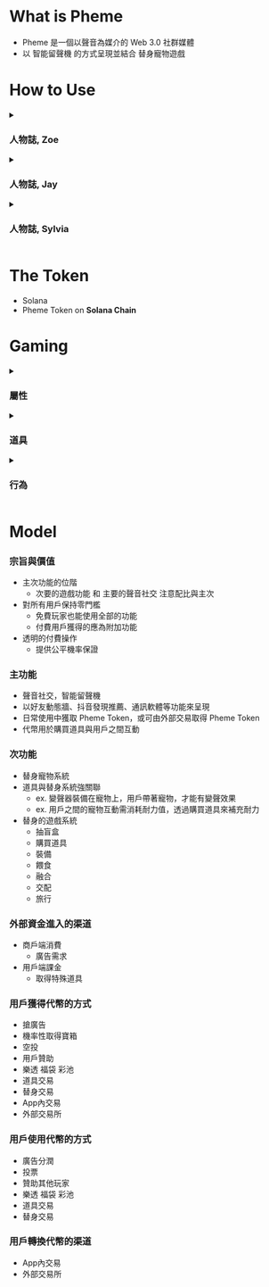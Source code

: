 # What is Pheme

* Pheme 是一個以聲音為媒介的 Web 3.0 社群媒體
* 以 智能留聲機 的方式呈現並結合 替身寵物遊戲

# How to Use

<details>
  <summary><h3>人物誌, Zoe</h3></summary>

```
女, 31 教育業

```

</details>

<details>
  <summary><h3>人物誌, Jay</h3></summary>

```
男, 27 上班族 

```

</details>

<details>
  <summary><h3>人物誌, Sylvia</h3></summary>

```
女, 23 學生

```

</details>

# The Token

* Solana
* Pheme Token on **Solana Chain**

# Gaming

<details>
  <summary><h3>屬性</h3></summary>
  
  <details>
    <summary>生理數值</summary>
    <ul>
      <li>年齡</li>
      <ul>
        <li>範圍 0day ~ ?</li>
        <li>根據日期改變</li>
      </ul>
      <li>身高</li>
      <ul>
        <li>範圍 50cm ~ ?</li>
        <li>根據吃的食物影響</li>
        <li>影響外觀</li>
      </ul> 
      <li>體重</li>
      <ul>
        <li>範圍 1000g ~ ?</li>
        <li>根據吃的食物影響</li>
        <li>影響外觀</li>
      </ul>
      <li>性別值</li>
       <ul>
        <li>範圍 1% ~ 99%</li>
        <li>根據吃的食物影響</li>
        <li>交配功能</li>
      </ul>
    </ul>
  </details>
  
  <details>
    <summary>基礎數值</summary>
    <ul>
      <li>力量</li>
      <ul>
        <li>範圍 1 ~ ?</li>
        <li>升級時改變，根據吃的食物影響，根據裝備影響</li>
        <li>其他功能的基準 (旅行、對戰)</li>
      </ul>
      <li>智力</li>
      <ul>
        <li>範圍 1 ~ ?</li>
        <li>升級時改變，根據吃的食物影響，根據裝備影響</li>
        <li>其他功能的基準 (旅行、對戰)</li>
      </ul> 
      <li>敏捷</li>
      <ul>
        <li>範圍 1 ~ ?</li>
        <li>升級時改變，根據吃的食物影響，根據裝備影響</li>
        <li>其他功能的基準 (旅行、對戰)</li>
      </ul>
      <li>幸運</li>
       <ul>
        <li>範圍 1 ~ ?</li>
        <li>升級時改變，根據吃的食物影響，根據裝備影響</li>
        <li>其他功能的基準 (旅行、對戰)</li>
      </ul>
    </ul>
  </details>
  
  <details>
    <summary>其他數值</summary>
  </details>
</details>

<details>
  <summary><h3>道具</h3></summary>

  <details>
    <summary>影響本體的道具</summary>
    <ul>
      <li>變聲器 -> 改變輸出的聲音</li>
        <ul>
          <li>老人變聲器</li>
          <li>女孩變聲器</li>
          <li>...</li>
        </ul>
      <li>麥克風 -> 增加聲音輸入的時長</li>
        <ul>
          <li>進階麥克風 ~ 3 分鐘</li>
          <li>黃金變聲器 ~ 5 分鐘</li>
          <li>...</li>
        </ul>
      <li>大聲公 -> 廣播功能</li>
        <ul>
          <li>紅色大聲公 擴散等級 1</li>
          <li>藍色大聲公 擴散等級 2</li>
          <li>...</li>
        </ul>
    </ul>
  </details>

  <details>
    <summary>影響替身的道具</summary>
    <ul>
      <li>食物 - 補充耐力的同時可改變性別值、身高、體重</li>
      <ul>
        <li>一般飼料，性別值 +0 / 身高 +0 / 體重 +0 / 耐力 +5</li>
        <li>...</li>
      </ul>
      <li>藥品 - 增加基礎數值如力量、智力、敏捷、幸運</li>
      <ul>
        <li>力量藥水，力量 +1 / 智力 +0 / 敏捷 +0 / 幸運 +0</li>
        <li>智力藥水，力量 +0 / 智力 +1 / 敏捷 +0 / 幸運 +0</li>
        <li>敏捷藥水，力量 +0 / 智力 +0 / 敏捷 +1 / 幸運 +0</li>
        <li>幸運藥水，力量 +0 / 智力 +0 / 敏捷 +0 / 幸運 +1</li>
        <li>...</li>
      </ul>
    </ul>
  </details>
</details>

<details>
  <summary><h3>行為</h3></summary>

  <details>
    <summary>裝備</summary>
    <ul>
      <li>讓本體獲得功能</li>
    </ul>
  </details>

  <details>
    <summary>餵食</summary>
    <ul>
      <li>恢復體力</li>
      <li>增加屬性</li>
    </ul>
  </details>

  <details>
    <summary>融合</summary>
    <ul>
      <li>隨機新寵物</li>
      <li>機率性提升稀有度</li>
    </ul>
  </details>

  <details>
    <summary>交配</summary>
    <ul>
      <li>等級年齡歸零</li>
      <li>繼承外觀</li>
      <li>稀有度參考雙親</li>
      <li>性別值 > 80 配上 性別值 < 20 的雙方進行配對</li>
      <li>生下兩顆蛋，兩邊各一顆</li>
    </ul>
  </details>

  <details>
    <summary>抽盲盒</summary>
    <ul>
      <li>一般盲盒</li>
      <li>高級盲盒</li>
      <li>特殊盲盒</li>
    </ul>
  </details>

  <details>
    <summary>拜訪</summary>
    <ul>
      <li>提升經驗值</li>
      <li>消耗耐力</li>
      <ul>
        <li>打架</li>
        <li>伴手禮</li>
        <li>飛鴿傳書</li>
        <li>寶箱</li>
      </ul>
    </ul>
  </details>
</details>

# Model

### 宗旨與價值

* 主次功能的位階
    * 次要的遊戲功能 和 主要的聲音社交 注意配比與主次
* 對所有用戶保持零門檻
    * 免費玩家也能使用全部的功能
    * 付費用戶獲得的應為附加功能
* 透明的付費操作
    * 提供公平機率保證

### 主功能

* 聲音社交，智能留聲機
* 以好友動態牆、抖音發現推薦、通訊軟體等功能來呈現
* 日常使用中獲取 Pheme Token，或可由外部交易取得 Pheme Token
* 代幣用於購買道具與用戶之間互動

### 次功能

* 替身寵物系統
* 道具與替身系統強關聯
    * ex. 變聲器裝備在寵物上，用戶帶著寵物，才能有變聲效果
    * ex. 用戶之間的寵物互動需消耗耐力值，透過購買道具來補充耐力
* 替身的遊戲系統
    * 抽盲盒
    * 購買道具
    * 裝備
    * 餵食
    * 融合
    * 交配
    * 旅行

### 外部資金進入的渠道

* 商戶端消費
    * 廣告需求
* 用戶端課金
    * 取得特殊道具

### 用戶獲得代幣的方式

* 搶廣告
* 機率性取得寶箱
* 空投
* 用戶贊助
* 樂透 福袋 彩池
* 道具交易
* 替身交易
* App內交易
* 外部交易所

### 用戶使用代幣的方式

* 廣告分潤
* 投票
* 贊助其他玩家
* 樂透 福袋 彩池
* 道具交易
* 替身交易

### 用戶轉換代幣的渠道

* App內交易
* 外部交易所
